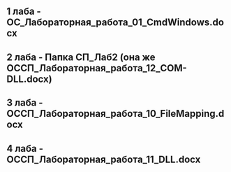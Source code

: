 ## 1 лаба - OC_Лабораторная_работа_01_CmdWindows.docx
## 2 лаба - Папка СП_Лаб2 (она же ОССП_Лабораторная_работа_12_COM-DLL.docx)
## 3 лаба - ОССП_Лабораторная_работа_10_FileMapping.docx
## 4 лаба - ОССП_Лабораторная_работа_11_DLL.docx